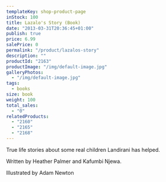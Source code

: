 ```yaml
---
templateKey: shop-product-page
inStock: 100
title: Lazalo's Story (Book)
date: "2013-03-31T20:36:45+01:00"
publish: true
price: 6.99
salePrice: 0
permalink: "/product/lazalos-story"
description: ""
productId: "2163"
productImage: "/img/default-image.jpg"
galleryPhotos:
  - "/img/default-image.jpg"
tags:
  - books
size: book
weight: 100
total_sales:
  - "0"
relatedProducts:
  - "2160"
  - "2165"
  - "2168"
---
```


True life stories about some real children Landirani has helped.

Written by Heather Palmer and Kafumbi Njewa.

Illustrated by Adam Newton

